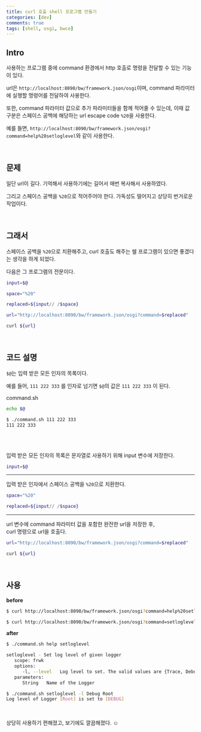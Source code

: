```yaml
---
title: curl 호출 shell 프로그램 만들기
categories: [dev]
comments: true
tags: [shell, osgi, bwce]
---
```


## Intro
사용하는 프로그램 중에 command 환경에서 http 호출로 명령을 전달할 수 있는 기능이 있다.

url은 `http://localhost:8090/bw/framework.json/osgi`이며, command 파라미터에 실행할 명령어를 전달하여 사용한다.

또한, command 파라미터 값으로 추가 파라미터들을 함께 적어줄 수 있는데, 이때 값 구분은 스페이스 공백에 해당하는 url escape code `%20`을 사용한다.

예를 들면, `http://localhost:8090/bw/framework.json/osgi?command=help%20setloglevel`와 같이 사용한다.

<br/>

## 문제
일단 url이 길다. 기억해서 사용하기에는 길어서 매번 복사해서 사용하였다. 

그리고 스페이스 공백을 `%20`으로 적어주어야 한다. 가독성도 떨어지고 상당히 번거로운 작업이다.

<br/>

## 그래서
스페이스 공백을 `%20`으로 치환해주고, curl 호출도 해주는 쉘 프로그램이 있으면 좋겠다는 생각을 하게 되었다.

다음은 그 프로그램의 전문이다.

```bash
input=$@

space="%20"

replaced=${input// /$space}

url="http://localhost:8090/bw/framework.json/osgi?command=$replaced"

curl ${url}
```

<br/>

## 코드 설명
`$@`는 입력 받은 모든 인자의 목록이다.

예를 들어, `111 222 333` 를 인자로 넘기면 `$@`의 값은 `111 222 333` 이 된다.

command.sh
```bash
echo $@
```

```bash
$ ./command.sh 111 222 333
111 222 333
```

<br/>
<br/>

입력 받은 모든 인자의 목록은 문자열로 사용하기 위해 input 변수에 저장한다.
```bash
input=$@
```

---

입력 받은 인자에서 스페이스 공백을 `%20`으로 치환한다.
```bash
space="%20"

replaced=${input// /$space}
```

---

url 변수에 command 파라미터 값을 포함한 완전한 url을 저장한 후, <br/>
curl 명령으로 url을 호출다.
```bash
url="http://localhost:8090/bw/framework.json/osgi?command=$replaced"

curl ${url}
```

<br/>

## 사용
**before**
```bash
$ curl http://localhost:8090/bw/framework.json/osgi?command=help%20setloglevel 

$ curl http://localhost:8090/bw/framework.json/osgi?command=setloglevel%20-l%20Debug%20Root
```

**after**
```bash
$ ./command.sh help setloglevel

setloglevel - Set log level of given logger
   scope: frwk
   options:
      -l, --level   Log level to set. The valid values are {Trace, Debug, Info, Error, Warn}. If not provided, log level is set to parent log level. [optional]
   parameters:
      String   Name of the Logger
```

```bash
$ ./command.sh setloglevel -l Debug Root
Log level of Logger [Root] is set to [DEBUG]
```

<br/>

상당히 사용하기 편해졌고, 보기에도 깔끔해졌다. ☺️